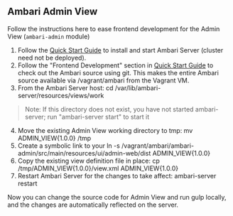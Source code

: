 Ambari Admin View
---

Follow the instructions here to ease frontend development for the Admin View (`ambari-admin` module)

1. Follow the [Quick Start Guide](https://cwiki.apache.org/confluence/display/AMBARI/Quick+Start+Guide) to install and start Ambari Server (cluster need not be deployed).
2. Follow the "Frontend Development" section in [Quick Start Guide](https://cwiki.apache.org/confluence/display/AMBARI/Quick+Start+Guide) to check out the Ambari source using git. This makes the entire Ambari source available via /vagrant/ambari from the Vagrant VM.
3. From the Ambari Server host:
	cd /var/lib/ambari-server/resources/views/work
> Note: If this directory does not exist, you have not started ambari-server; run "ambari-server start" to start it
4. Move the existing Admin View working directory to tmp:
    mv ADMIN_VIEW\{1.0.0\} /tmp
5. Create a symbolic link to your 
    ln -s /vagrant/ambari/ambari-admin/src/main/resources/ui/admin-web/dist ADMIN_VIEW\{1.0.0\}
6. Copy the existing view definition file in place:
    cp /tmp/ADMIN_VIEW\{1.0.0\}/view.xml ADMIN_VIEW\{1.0.0\} 
7. Restart Ambari Server for the changes to take affect:
    ambari-server restart

Now you can change the source code for Admin View and run gulp locally, and the changes are automatically reflected on the server.
